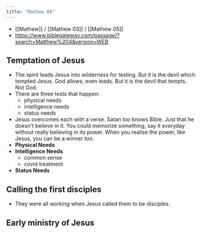 ```yaml
---
title: "Mathew 04"
---
```


- [[Mathew]] / [[Mathew 03]] / [[Mathew 05]]
- https://www.biblegateway.com/passage/?search=Matthew%204&version=WEB
## Temptation of Jesus
- The spirit leads Jesus into wilderness for testing. But it is the devil which tempted Jesus. God allows, even leads. But it is the devil that tempts. Not God.
- There are three tests that happen:
	- physical needs
	- intelligence needs
	- status needs
- Jesus overcomes each with a verse. Satan too knows Bible. Just that he doesn't believe in it. You could memorize something, say it everyday without really believing in its power. When you realise the power, like Jesus, you can be a winner too.
- **Physical Needs**
- **Intelligence Needs**
	- common sense
	- covid treatment
- **Status Needs**

## Calling the first disciples
- They were all working when Jesus called them to be disciples.

## Early ministry of Jesus